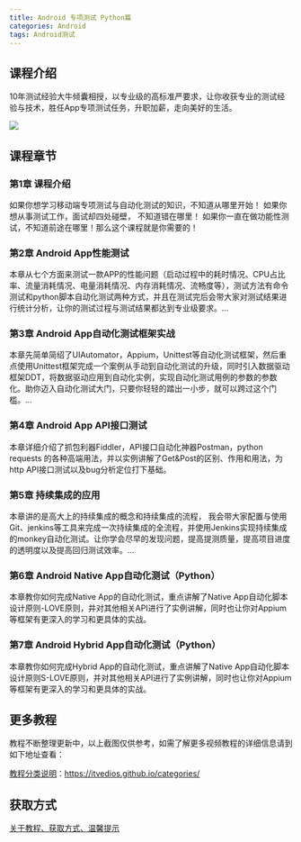 ```yaml
---
title: Android 专项测试 Python篇 
categories: Android
tags: Android测试
---
```


## 课程介绍

10年测试经验大牛倾囊相授，以专业级的高标准严要求，让你收获专业的测试经验与技术，胜任App专项测试任务，升职加薪，走向美好的生活。

![](http://oqn6ggw87.bkt.clouddn.com/Android专项测试Python篇.png)

<!--more-->

## 课程章节

### 第1章 课程介绍

如果你想学习移动端专项测试与自动化测试的知识，不知道从哪里开始！ 如果你想从事测试工作，面试却四处碰壁， 不知道错在哪里！ 如果你一直在做功能性测试，不知道前途在哪里！那么这个课程就是你需要的！

### 第2章 Android App性能测试

本章从七个方面来测试一款APP的性能问题（启动过程中的耗时情况、CPU占比率、流量消耗情况、电量消耗情况、内存消耗情况、流畅度等），测试方法有命令测试和python脚本自动化测试两种方式，并且在测试完后会带大家对测试结果进行统计分析，让你的测试过程与测试结果都达到专业级要求。...

### 第3章 Android App自动化测试框架实战

本章先简单简绍了UIAutomator，Appium，Unittest等自动化测试框架，然后重点使用Unittest框架完成一个案例从手动到自动化测试的升级，同时引入数据驱动框架DDT，将数据驱动应用到自动化实例，实现自动化测试用例的参数的参数化。助你迈入自动化测试大门，只要你轻轻的踏出一小步，就可以跨过这个门槛。...

### 第4章 Android App API接口测试

本章详细介绍了抓包利器Fiddler，API接口自动化神器Postman，python requests 的各种高端用法，并以实例讲解了Get&Post的区别、作用和用法，为http API接口测试以及bug分析定位打下基础。

### 第5章 持续集成的应用

本章讲的是高大上的持续集成的概念和持续集成的流程， 我会带大家配置与使用Git、jenkins等工具来完成一次持续集成的全流程，并使用Jenkins实现持续集成的monkey自动化测试。让你学会尽早的发现问题，提高提测质量，提高项目进度的透明度以及提高回归测试效率。...

### 第6章 Android Native App自动化测试（Python）

本章教你如何完成Native App的自动化测试，重点讲解了Native App自动化脚本设计原则-LOVE原则，并对其他相关API进行了实例讲解，同时也让你对Appium等框架有更深入的学习和更具体的实战。

### 第7章 Android Hybrid App自动化测试（Python）

本章教你如何完成Hybrid App的自动化测试，重点讲解了Native App自动化脚本设计原则S-LOVE原则，并对其他相关API进行了实例讲解，同时也让你对Appium等框架有更深入的学习和更具体的实战。

## 更多教程

教程不断整理更新中，以上截图仅供参考，如需了解更多视频教程的详细信息请到如下地址查看：

[教程分类说明](https://itvedios.github.io/categories/)：<https://itvedios.github.io/categories/>

## 获取方式

[关于教程、获取方式、温馨提示](https://itvedios.github.io/about/)